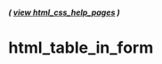 ##### ( [view html_css_help_pages](https://github.com/students-at-thinkful/html_css_help_pages) )

# html_table_in_form

